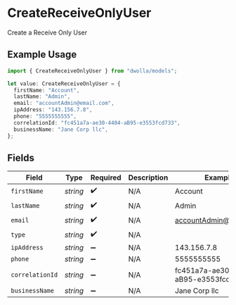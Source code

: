# CreateReceiveOnlyUser

Create a Receive Only User

## Example Usage

```typescript
import { CreateReceiveOnlyUser } from "dwolla/models";

let value: CreateReceiveOnlyUser = {
  firstName: "Account",
  lastName: "Admin",
  email: "accountAdmin@email.com",
  ipAddress: "143.156.7.8",
  phone: "5555555555",
  correlationId: "fc451a7a-ae30-4404-aB95-e3553fcd733",
  businessName: "Jane Corp llc",
};
```

## Fields

| Field                               | Type                                | Required                            | Description                         | Example                             |
| ----------------------------------- | ----------------------------------- | ----------------------------------- | ----------------------------------- | ----------------------------------- |
| `firstName`                         | *string*                            | :heavy_check_mark:                  | N/A                                 | Account                             |
| `lastName`                          | *string*                            | :heavy_check_mark:                  | N/A                                 | Admin                               |
| `email`                             | *string*                            | :heavy_check_mark:                  | N/A                                 | accountAdmin@email.com              |
| `type`                              | *string*                            | :heavy_check_mark:                  | N/A                                 |                                     |
| `ipAddress`                         | *string*                            | :heavy_minus_sign:                  | N/A                                 | 143.156.7.8                         |
| `phone`                             | *string*                            | :heavy_minus_sign:                  | N/A                                 | 5555555555                          |
| `correlationId`                     | *string*                            | :heavy_minus_sign:                  | N/A                                 | fc451a7a-ae30-4404-aB95-e3553fcd733 |
| `businessName`                      | *string*                            | :heavy_minus_sign:                  | N/A                                 | Jane Corp llc                       |
